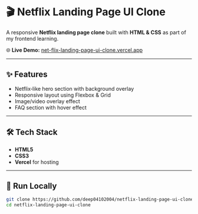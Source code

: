 # 🎬 Netflix Landing Page UI Clone

A responsive **Netflix landing page clone** built with **HTML & CSS** as part of my frontend learning.

🌐 **Live Demo:** [net-flix-landing-page-ui-clone.vercel.app](https://streaming-landing-page-ui-clone.vercel.app/)

---

## ✨ Features
- Netflix‑like hero section with background overlay
- Responsive layout using Flexbox & Grid
- Image/video overlay effect
- FAQ section with hover effect

---

## 🛠️ Tech Stack
- **HTML5**
- **CSS3**
- **Vercel** for hosting

---

## 🚀 Run Locally
```bash
git clone https://github.com/deep04102004/netflix-landing-page-ui-clone.git
cd netflix-landing-page-ui-clone

